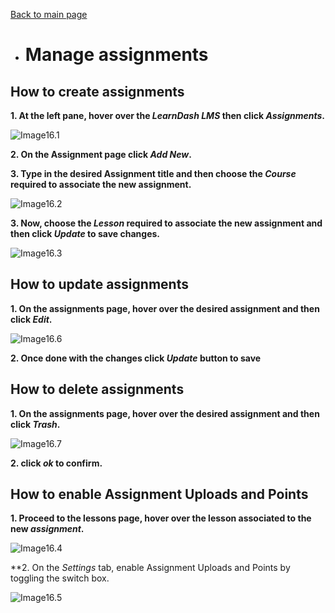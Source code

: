 [Back to main page](https://github.com/samremonte/b1m/blob/main/documentation.md)

- # Manage assignments

<h2>How to create assignments</h2>

**1. At the left pane, hover over the _LearnDash LMS_ then click _Assignments_.**

![Image16.1](/img/16.1.PNG)

**2. On the Assignment page click _Add New_.**

**3. Type in the desired Assignment title and then choose the _Course_ required to associate the new assignment.**

![Image16.2](/img/16.2.PNG)

**3. Now, choose the _Lesson_ required to associate the new assignment and then click _Update_ to save changes.**

![Image16.3](/img/16.3.PNG)

<h2>How to update assignments</h2>

**1. On the assignments page, hover over the desired assignment and then click _Edit_.**

![Image16.6](/img/16.6.PNG)

**2. Once done with the changes click _Update_ button to save**

<h2>How to delete assignments</h2>

**1. On the assignments page, hover over the desired assignment and then click _Trash_.**

![Image16.7](/img/16.7.PNG)

**2. click _ok_ to confirm.**

<h2>How to enable Assignment Uploads and Points </h2>

**1. Proceed to the lessons page, hover over the lesson associated to the new _assignment_.**

![Image16.4](/img/16.4.PNG)

**2. On the _Settings_ tab, enable Assignment Uploads and Points by toggling the switch box.

![Image16.5](/img/16.5.PNG)

